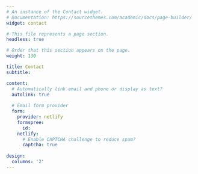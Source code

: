 ```yaml
---
# An instance of the Contact widget.
# Documentation: https://sourcethemes.com/academic/docs/page-builder/
widget: contact

# This file represents a page section.
headless: true

# Order that this section appears on the page.
weight: 130

title: Contact
subtitle:

content:
  # Automatically link email and phone or display as text?
  autolink: true
  
  # Email form provider
  form:
    provider: netlify
    formspree:
      id:
    netlify:
      # Enable CAPTCHA challenge to reduce spam?
      captcha: true
  
design:
  columns: '2'
---
```

<!--<a href='https://clustrmaps.com/site/1bszr'  title='Visit tracker'><img src='//clustrmaps.com/map_v2.png?cl=ffffff&w=a&t=n&d=8fvHzo2TbhnQ_DEXv2wetFcZcCmIVCzrg7kLDuRfo94'/></a>-->
